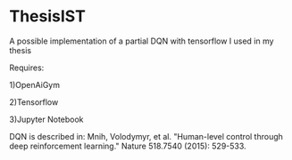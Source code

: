 # ThesisIST
A possible implementation of a partial DQN with tensorflow I used in my thesis

Requires: 

1)OpenAiGym

2)Tensorflow

3)Jupyter Notebook

DQN is described in: Mnih, Volodymyr, et al. "Human-level control through deep reinforcement learning." Nature 518.7540 (2015): 529-533.
